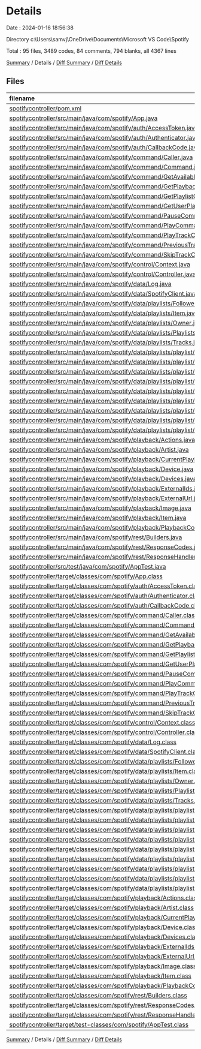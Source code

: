 # Details

Date : 2024-01-16 18:56:38

Directory c:\\Users\\samvj\\OneDrive\\Documents\\Microsoft VS Code\\Spotify

Total : 95 files,  3489 codes, 84 comments, 794 blanks, all 4367 lines

[Summary](results.md) / Details / [Diff Summary](diff.md) / [Diff Details](diff-details.md)

## Files
| filename | language | code | comment | blank | total |
| :--- | :--- | ---: | ---: | ---: | ---: |
| [spotifycontroller/pom.xml](/spotifycontroller/pom.xml) | XML | 70 | 5 | 7 | 82 |
| [spotifycontroller/src/main/java/com/spotify/App.java](/spotifycontroller/src/main/java/com/spotify/App.java) | Java | 26 | 5 | 15 | 46 |
| [spotifycontroller/src/main/java/com/spotify/auth/AccessToken.java](/spotifycontroller/src/main/java/com/spotify/auth/AccessToken.java) | Java | 30 | 0 | 10 | 40 |
| [spotifycontroller/src/main/java/com/spotify/auth/Authenticator.java](/spotifycontroller/src/main/java/com/spotify/auth/Authenticator.java) | Java | 105 | 0 | 41 | 146 |
| [spotifycontroller/src/main/java/com/spotify/auth/CallbackCode.java](/spotifycontroller/src/main/java/com/spotify/auth/CallbackCode.java) | Java | 15 | 0 | 5 | 20 |
| [spotifycontroller/src/main/java/com/spotify/command/Caller.java](/spotifycontroller/src/main/java/com/spotify/command/Caller.java) | Java | 70 | 0 | 21 | 91 |
| [spotifycontroller/src/main/java/com/spotify/command/Command.java](/spotifycontroller/src/main/java/com/spotify/command/Command.java) | Java | 9 | 0 | 8 | 17 |
| [spotifycontroller/src/main/java/com/spotify/command/GetAvailableDevicesCommand.java](/spotifycontroller/src/main/java/com/spotify/command/GetAvailableDevicesCommand.java) | Java | 22 | 2 | 10 | 34 |
| [spotifycontroller/src/main/java/com/spotify/command/GetPlaybackStateCommand.java](/spotifycontroller/src/main/java/com/spotify/command/GetPlaybackStateCommand.java) | Java | 22 | 0 | 10 | 32 |
| [spotifycontroller/src/main/java/com/spotify/command/GetPlaylistCommand.java](/spotifycontroller/src/main/java/com/spotify/command/GetPlaylistCommand.java) | Java | 21 | 0 | 9 | 30 |
| [spotifycontroller/src/main/java/com/spotify/command/GetUserPlaylistsCommand.java](/spotifycontroller/src/main/java/com/spotify/command/GetUserPlaylistsCommand.java) | Java | 22 | 2 | 10 | 34 |
| [spotifycontroller/src/main/java/com/spotify/command/PauseCommand.java](/spotifycontroller/src/main/java/com/spotify/command/PauseCommand.java) | Java | 17 | 0 | 8 | 25 |
| [spotifycontroller/src/main/java/com/spotify/command/PlayCommand.java](/spotifycontroller/src/main/java/com/spotify/command/PlayCommand.java) | Java | 17 | 0 | 9 | 26 |
| [spotifycontroller/src/main/java/com/spotify/command/PlayTrackCommand.java](/spotifycontroller/src/main/java/com/spotify/command/PlayTrackCommand.java) | Java | 18 | 0 | 10 | 28 |
| [spotifycontroller/src/main/java/com/spotify/command/PreviousTrackCommand.java](/spotifycontroller/src/main/java/com/spotify/command/PreviousTrackCommand.java) | Java | 17 | 0 | 8 | 25 |
| [spotifycontroller/src/main/java/com/spotify/command/SkipTrackCommand.java](/spotifycontroller/src/main/java/com/spotify/command/SkipTrackCommand.java) | Java | 17 | 0 | 9 | 26 |
| [spotifycontroller/src/main/java/com/spotify/control/Context.java](/spotifycontroller/src/main/java/com/spotify/control/Context.java) | Java | 45 | 0 | 16 | 61 |
| [spotifycontroller/src/main/java/com/spotify/control/Controller.java](/spotifycontroller/src/main/java/com/spotify/control/Controller.java) | Java | 238 | 6 | 81 | 325 |
| [spotifycontroller/src/main/java/com/spotify/data/Log.java](/spotifycontroller/src/main/java/com/spotify/data/Log.java) | Java | 16 | 0 | 6 | 22 |
| [spotifycontroller/src/main/java/com/spotify/data/SpotifyClient.java](/spotifycontroller/src/main/java/com/spotify/data/SpotifyClient.java) | Java | 62 | 0 | 23 | 85 |
| [spotifycontroller/src/main/java/com/spotify/data/playlists/Followers.java](/spotifycontroller/src/main/java/com/spotify/data/playlists/Followers.java) | Java | 21 | 0 | 9 | 30 |
| [spotifycontroller/src/main/java/com/spotify/data/playlists/Item.java](/spotifycontroller/src/main/java/com/spotify/data/playlists/Item.java) | Java | 118 | 0 | 35 | 153 |
| [spotifycontroller/src/main/java/com/spotify/data/playlists/Owner.java](/spotifycontroller/src/main/java/com/spotify/data/playlists/Owner.java) | Java | 62 | 0 | 19 | 81 |
| [spotifycontroller/src/main/java/com/spotify/data/playlists/Playlists.java](/spotifycontroller/src/main/java/com/spotify/data/playlists/Playlists.java) | Java | 62 | 0 | 20 | 82 |
| [spotifycontroller/src/main/java/com/spotify/data/playlists/Tracks.java](/spotifycontroller/src/main/java/com/spotify/data/playlists/Tracks.java) | Java | 21 | 0 | 9 | 30 |
| [spotifycontroller/src/main/java/com/spotify/data/playlists/playlist/AddedBy.java](/spotifycontroller/src/main/java/com/spotify/data/playlists/playlist/AddedBy.java) | Java | 55 | 0 | 18 | 73 |
| [spotifycontroller/src/main/java/com/spotify/data/playlists/playlist/Album.java](/spotifycontroller/src/main/java/com/spotify/data/playlists/playlist/Album.java) | Java | 120 | 0 | 35 | 155 |
| [spotifycontroller/src/main/java/com/spotify/data/playlists/playlist/Artist.java](/spotifycontroller/src/main/java/com/spotify/data/playlists/playlist/Artist.java) | Java | 54 | 0 | 17 | 71 |
| [spotifycontroller/src/main/java/com/spotify/data/playlists/playlist/DetailedArtist.java](/spotifycontroller/src/main/java/com/spotify/data/playlists/playlist/DetailedArtist.java) | Java | 89 | 0 | 27 | 116 |
| [spotifycontroller/src/main/java/com/spotify/data/playlists/playlist/LinkedFrom.java](/spotifycontroller/src/main/java/com/spotify/data/playlists/playlist/LinkedFrom.java) | Java | 3 | 0 | 3 | 6 |
| [spotifycontroller/src/main/java/com/spotify/data/playlists/playlist/Playlist.java](/spotifycontroller/src/main/java/com/spotify/data/playlists/playlist/Playlist.java) | Java | 62 | 0 | 20 | 82 |
| [spotifycontroller/src/main/java/com/spotify/data/playlists/playlist/PlaylistItem.java](/spotifycontroller/src/main/java/com/spotify/data/playlists/playlist/PlaylistItem.java) | Java | 40 | 0 | 14 | 54 |
| [spotifycontroller/src/main/java/com/spotify/data/playlists/playlist/Restrictions.java](/spotifycontroller/src/main/java/com/spotify/data/playlists/playlist/Restrictions.java) | Java | 13 | 0 | 7 | 20 |
| [spotifycontroller/src/main/java/com/spotify/data/playlists/playlist/Track.java](/spotifycontroller/src/main/java/com/spotify/data/playlists/playlist/Track.java) | Java | 177 | 0 | 50 | 227 |
| [spotifycontroller/src/main/java/com/spotify/playback/Actions.java](/spotifycontroller/src/main/java/com/spotify/playback/Actions.java) | Java | 3 | 0 | 3 | 6 |
| [spotifycontroller/src/main/java/com/spotify/playback/Artist.java](/spotifycontroller/src/main/java/com/spotify/playback/Artist.java) | Java | 45 | 0 | 15 | 60 |
| [spotifycontroller/src/main/java/com/spotify/playback/CurrentPlayback.java](/spotifycontroller/src/main/java/com/spotify/playback/CurrentPlayback.java) | Java | 86 | 0 | 27 | 113 |
| [spotifycontroller/src/main/java/com/spotify/playback/Device.java](/spotifycontroller/src/main/java/com/spotify/playback/Device.java) | Java | 69 | 0 | 19 | 88 |
| [spotifycontroller/src/main/java/com/spotify/playback/Devices.java](/spotifycontroller/src/main/java/com/spotify/playback/Devices.java) | Java | 11 | 0 | 6 | 17 |
| [spotifycontroller/src/main/java/com/spotify/playback/ExternalIds.java](/spotifycontroller/src/main/java/com/spotify/playback/ExternalIds.java) | Java | 29 | 0 | 11 | 40 |
| [spotifycontroller/src/main/java/com/spotify/playback/ExternalUrl.java](/spotifycontroller/src/main/java/com/spotify/playback/ExternalUrl.java) | Java | 10 | 0 | 6 | 16 |
| [spotifycontroller/src/main/java/com/spotify/playback/Image.java](/spotifycontroller/src/main/java/com/spotify/playback/Image.java) | Java | 29 | 0 | 11 | 40 |
| [spotifycontroller/src/main/java/com/spotify/playback/Item.java](/spotifycontroller/src/main/java/com/spotify/playback/Item.java) | Java | 190 | 0 | 52 | 242 |
| [spotifycontroller/src/main/java/com/spotify/playback/PlaybackContext.java](/spotifycontroller/src/main/java/com/spotify/playback/PlaybackContext.java) | Java | 37 | 0 | 14 | 51 |
| [spotifycontroller/src/main/java/com/spotify/rest/Builders.java](/spotifycontroller/src/main/java/com/spotify/rest/Builders.java) | Java | 85 | 0 | 10 | 95 |
| [spotifycontroller/src/main/java/com/spotify/rest/ResponseCodes.java](/spotifycontroller/src/main/java/com/spotify/rest/ResponseCodes.java) | Java | 13 | 0 | 2 | 15 |
| [spotifycontroller/src/main/java/com/spotify/rest/ResponseHandler.java](/spotifycontroller/src/main/java/com/spotify/rest/ResponseHandler.java) | Java | 60 | 0 | 12 | 72 |
| [spotifycontroller/src/test/java/com/spotify/AppTest.java](/spotifycontroller/src/test/java/com/spotify/AppTest.java) | Java | 11 | 6 | 4 | 21 |
| [spotifycontroller/target/classes/com/spotify/App.class](/spotifycontroller/target/classes/com/spotify/App.class) | Java | 25 | 0 | 0 | 25 |
| [spotifycontroller/target/classes/com/spotify/auth/AccessToken.class](/spotifycontroller/target/classes/com/spotify/auth/AccessToken.class) | Java | 11 | 0 | 0 | 11 |
| [spotifycontroller/target/classes/com/spotify/auth/Authenticator.class](/spotifycontroller/target/classes/com/spotify/auth/Authenticator.class) | Java | 60 | 9 | 0 | 69 |
| [spotifycontroller/target/classes/com/spotify/auth/CallbackCode.class](/spotifycontroller/target/classes/com/spotify/auth/CallbackCode.class) | Java | 9 | 0 | 0 | 9 |
| [spotifycontroller/target/classes/com/spotify/command/Caller.class](/spotifycontroller/target/classes/com/spotify/command/Caller.class) | Java | 21 | 0 | 0 | 21 |
| [spotifycontroller/target/classes/com/spotify/command/Command.class](/spotifycontroller/target/classes/com/spotify/command/Command.class) | Java | 7 | 0 | 0 | 7 |
| [spotifycontroller/target/classes/com/spotify/command/GetAvailableDevicesCommand.class](/spotifycontroller/target/classes/com/spotify/command/GetAvailableDevicesCommand.class) | Java | 26 | 0 | 0 | 26 |
| [spotifycontroller/target/classes/com/spotify/command/GetPlaybackStateCommand.class](/spotifycontroller/target/classes/com/spotify/command/GetPlaybackStateCommand.class) | Java | 25 | 0 | 0 | 25 |
| [spotifycontroller/target/classes/com/spotify/command/GetPlaylistCommand.class](/spotifycontroller/target/classes/com/spotify/command/GetPlaylistCommand.class) | Java | 29 | 0 | 0 | 29 |
| [spotifycontroller/target/classes/com/spotify/command/GetUserPlaylistsCommand.class](/spotifycontroller/target/classes/com/spotify/command/GetUserPlaylistsCommand.class) | Java | 25 | 0 | 0 | 25 |
| [spotifycontroller/target/classes/com/spotify/command/PauseCommand.class](/spotifycontroller/target/classes/com/spotify/command/PauseCommand.class) | Java | 20 | 0 | 0 | 20 |
| [spotifycontroller/target/classes/com/spotify/command/PlayCommand.class](/spotifycontroller/target/classes/com/spotify/command/PlayCommand.class) | Java | 20 | 0 | 0 | 20 |
| [spotifycontroller/target/classes/com/spotify/command/PlayTrackCommand.class](/spotifycontroller/target/classes/com/spotify/command/PlayTrackCommand.class) | Java | 24 | 0 | 0 | 24 |
| [spotifycontroller/target/classes/com/spotify/command/PreviousTrackCommand.class](/spotifycontroller/target/classes/com/spotify/command/PreviousTrackCommand.class) | Java | 20 | 0 | 0 | 20 |
| [spotifycontroller/target/classes/com/spotify/command/SkipTrackCommand.class](/spotifycontroller/target/classes/com/spotify/command/SkipTrackCommand.class) | Java | 20 | 0 | 0 | 20 |
| [spotifycontroller/target/classes/com/spotify/control/Context.class](/spotifycontroller/target/classes/com/spotify/control/Context.class) | Java | 13 | 0 | 0 | 13 |
| [spotifycontroller/target/classes/com/spotify/control/Controller.class](/spotifycontroller/target/classes/com/spotify/control/Controller.class) | Java | 85 | 0 | 3 | 88 |
| [spotifycontroller/target/classes/com/spotify/data/Log.class](/spotifycontroller/target/classes/com/spotify/data/Log.class) | Java | 6 | 0 | 0 | 6 |
| [spotifycontroller/target/classes/com/spotify/data/SpotifyClient.class](/spotifycontroller/target/classes/com/spotify/data/SpotifyClient.class) | Java | 21 | 0 | 0 | 21 |
| [spotifycontroller/target/classes/com/spotify/data/playlists/Followers.class](/spotifycontroller/target/classes/com/spotify/data/playlists/Followers.class) | Java | 8 | 0 | 0 | 8 |
| [spotifycontroller/target/classes/com/spotify/data/playlists/Item.class](/spotifycontroller/target/classes/com/spotify/data/playlists/Item.class) | Java | 14 | 23 | 0 | 37 |
| [spotifycontroller/target/classes/com/spotify/data/playlists/Owner.class](/spotifycontroller/target/classes/com/spotify/data/playlists/Owner.class) | Java | 36 | 0 | 0 | 36 |
| [spotifycontroller/target/classes/com/spotify/data/playlists/Playlists.class](/spotifycontroller/target/classes/com/spotify/data/playlists/Playlists.class) | Java | 20 | 0 | 0 | 20 |
| [spotifycontroller/target/classes/com/spotify/data/playlists/Tracks.class](/spotifycontroller/target/classes/com/spotify/data/playlists/Tracks.class) | Java | 8 | 0 | 0 | 8 |
| [spotifycontroller/target/classes/com/spotify/data/playlists/playlist/AddedBy.class](/spotifycontroller/target/classes/com/spotify/data/playlists/playlist/AddedBy.class) | Java | 31 | 0 | 0 | 31 |
| [spotifycontroller/target/classes/com/spotify/data/playlists/playlist/Album.class](/spotifycontroller/target/classes/com/spotify/data/playlists/playlist/Album.class) | Java | 16 | 26 | 0 | 42 |
| [spotifycontroller/target/classes/com/spotify/data/playlists/playlist/Artist.class](/spotifycontroller/target/classes/com/spotify/data/playlists/playlist/Artist.class) | Java | 17 | 0 | 0 | 17 |
| [spotifycontroller/target/classes/com/spotify/data/playlists/playlist/DetailedArtist.class](/spotifycontroller/target/classes/com/spotify/data/playlists/playlist/DetailedArtist.class) | Java | 32 | 0 | 0 | 32 |
| [spotifycontroller/target/classes/com/spotify/data/playlists/playlist/LinkedFrom.class](/spotifycontroller/target/classes/com/spotify/data/playlists/playlist/LinkedFrom.class) | Java | 5 | 0 | 0 | 5 |
| [spotifycontroller/target/classes/com/spotify/data/playlists/playlist/Playlist.class](/spotifycontroller/target/classes/com/spotify/data/playlists/playlist/Playlist.class) | Java | 21 | 0 | 0 | 21 |
| [spotifycontroller/target/classes/com/spotify/data/playlists/playlist/PlaylistItem.class](/spotifycontroller/target/classes/com/spotify/data/playlists/playlist/PlaylistItem.class) | Java | 22 | 0 | 0 | 22 |
| [spotifycontroller/target/classes/com/spotify/data/playlists/playlist/Restrictions.class](/spotifycontroller/target/classes/com/spotify/data/playlists/playlist/Restrictions.class) | Java | 11 | 0 | 0 | 11 |
| [spotifycontroller/target/classes/com/spotify/data/playlists/playlist/Track.class](/spotifycontroller/target/classes/com/spotify/data/playlists/playlist/Track.class) | Java | 53 | 0 | 0 | 53 |
| [spotifycontroller/target/classes/com/spotify/playback/Actions.class](/spotifycontroller/target/classes/com/spotify/playback/Actions.class) | Java | 5 | 0 | 0 | 5 |
| [spotifycontroller/target/classes/com/spotify/playback/Artist.class](/spotifycontroller/target/classes/com/spotify/playback/Artist.class) | Java | 24 | 0 | 0 | 24 |
| [spotifycontroller/target/classes/com/spotify/playback/CurrentPlayback.class](/spotifycontroller/target/classes/com/spotify/playback/CurrentPlayback.class) | Java | 34 | 0 | 0 | 34 |
| [spotifycontroller/target/classes/com/spotify/playback/Device.class](/spotifycontroller/target/classes/com/spotify/playback/Device.class) | Java | 22 | 0 | 0 | 22 |
| [spotifycontroller/target/classes/com/spotify/playback/Devices.class](/spotifycontroller/target/classes/com/spotify/playback/Devices.class) | Java | 11 | 0 | 0 | 11 |
| [spotifycontroller/target/classes/com/spotify/playback/ExternalIds.class](/spotifycontroller/target/classes/com/spotify/playback/ExternalIds.class) | Java | 10 | 0 | 0 | 10 |
| [spotifycontroller/target/classes/com/spotify/playback/ExternalUrl.class](/spotifycontroller/target/classes/com/spotify/playback/ExternalUrl.class) | Java | 10 | 0 | 0 | 10 |
| [spotifycontroller/target/classes/com/spotify/playback/Image.class](/spotifycontroller/target/classes/com/spotify/playback/Image.class) | Java | 12 | 0 | 0 | 12 |
| [spotifycontroller/target/classes/com/spotify/playback/Item.class](/spotifycontroller/target/classes/com/spotify/playback/Item.class) | Java | 68 | 0 | 0 | 68 |
| [spotifycontroller/target/classes/com/spotify/playback/PlaybackContext.class](/spotifycontroller/target/classes/com/spotify/playback/PlaybackContext.class) | Java | 22 | 0 | 0 | 22 |
| [spotifycontroller/target/classes/com/spotify/rest/Builders.class](/spotifycontroller/target/classes/com/spotify/rest/Builders.class) | Java | 31 | 0 | 0 | 31 |
| [spotifycontroller/target/classes/com/spotify/rest/ResponseCodes.class](/spotifycontroller/target/classes/com/spotify/rest/ResponseCodes.class) | Java | 19 | 0 | 0 | 19 |
| [spotifycontroller/target/classes/com/spotify/rest/ResponseHandler.class](/spotifycontroller/target/classes/com/spotify/rest/ResponseHandler.class) | Java | 15 | 0 | 0 | 15 |
| [spotifycontroller/target/test-classes/com/spotify/AppTest.class](/spotifycontroller/target/test-classes/com/spotify/AppTest.class) | Java | 11 | 0 | 0 | 11 |

[Summary](results.md) / Details / [Diff Summary](diff.md) / [Diff Details](diff-details.md)